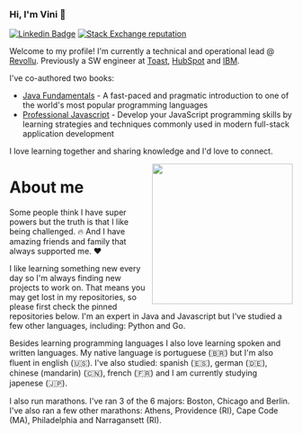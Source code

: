 ### Hi, I'm Vini 👋

[![Linkedin Badge](https://img.shields.io/badge/-Vinicius%20Isola-blue?style=flat&logo=Linkedin&logoColor=white&link=https://www.linkedin.com/in/vinicius-isola-26b9575/)](https://www.linkedin.com/in/vinicius-isola-26b9575/)
[![Stack Exchange reputation](https://img.shields.io/stackexchange/stackoverflow/r/2731402?color=orange&logo=stackoverflow&label=Vinicius+Isola)](https://stackoverflow.com/users/2731402/visola)

Welcome to my profile!
I'm currently a technical and operational lead @ [Revollu](https://revollu.com/).
Previously a SW engineer at [Toast](https://pos.toasttab.com/), [HubSpot](https://www.hubspot.com/) and [IBM](https://www.ibm.com/).

I've co-authored two books:
- [Java Fundamentals](https://www.amazon.com/dp/B07JDGYLW2) - A fast-paced and pragmatic introduction to one of the world's most popular programming languages
- [Professional Javascript](https://www.amazon.com/gp/product/B07RS28BNP0) - Develop your JavaScript programming skills by learning strategies and techniques commonly used in modern full-stack application development

I love learning together and sharing knowledge and I'd love to connect.

<img align="right" src="https://media.giphy.com/media/b0VK26c9Ne0ak/giphy.gif" height="250px"/>

# About me

Some people think I have super powers but the truth is that I like being challenged. 🔥
And I have amazing friends and family that always supported me. :heart:

I like learning something new every day so I'm always finding new projects to work on.
That means you may get lost in my repositories, so please first check the pinned repositories below.
I'm an expert in Java and Javascript but I've studied a few other languages, including: Python and Go.

Besides learning programming languages I also love learning spoken and written languages.
My native language is portuguese (🇧🇷) but I'm also fluent in english (🇺🇸).
I've also studied: spanish (🇪🇸), german (🇩🇪), chinese (mandarin) (🇨🇳), french (🇫🇷) and I am currently studying japenese (🇯🇵).

I also run marathons.
I've ran 3 of the 6 majors: Boston, Chicago and Berlin.
I've also ran a few other marathons: Athens, Providence (RI), Cape Code (MA), Philadelphia and Narragansett (RI).
